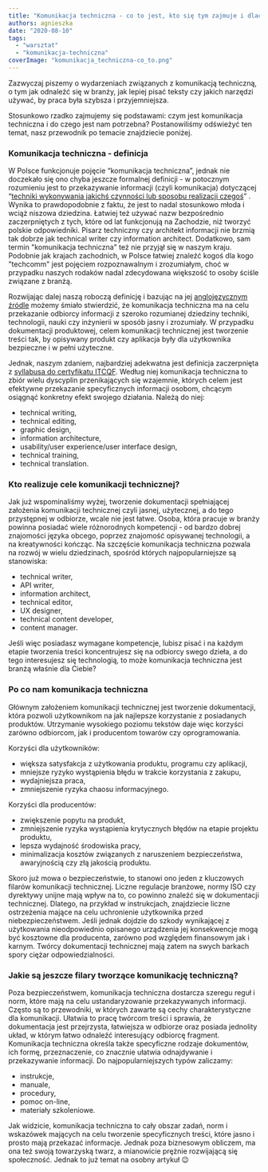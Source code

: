 ```yaml
---
title: "Komunikacja techniczna - co to jest, kto się tym zajmuje i dlaczego?"
authors: agnieszka
date: "2020-08-10"
tags:
  - "warsztat"
  - "komunikacja-techniczna"
coverImage: "komunikacja_techniczna-co_to.png"
---
```


Zazwyczaj piszemy o wydarzeniach związanych z komunikacją techniczną, o tym jak
odnaleźć się w branży, jak lepiej pisać teksty czy jakich narzędzi używać, by
praca była szybsza i przyjemniejsza.

<!--truncate-->

Stosunkowo rzadko zajmujemy się podstawami: czym jest komunikacja techniczna i
do czego jest nam potrzebna? Postanowiliśmy odświeżyć ten temat, nasz przewodnik
po temacie znajdziecie poniżej.

### Komunikacja techniczna - definicja

W Polsce funkcjonuje pojęcie “komunikacja techniczna”, jednak nie doczekało się
ono chyba jeszcze formalnej definicji - w potocznym rozumieniu jest to
przekazywanie informacji (czyli komunikacja) dotyczącej
“[techniki wykonywania jakichś czynności lub sposobu realizacji czegoś](https://sjp.pwn.pl/slowniki/techniczny.html)”
. Wynika to prawdopodobnie z faktu, że jest to nadal stosunkowo młoda i wciąż
niszowa dziedzina. Łatwiej też używać nazw bezpośrednio zaczerpniętych z tych,
które od lat funkcjonują na Zachodzie, niż tworzyć polskie odpowiedniki. Pisarz
techniczny czy architekt informacji nie brzmią tak dobrze jak technical writer
czy information architect. Dodatkowo, sam termin "komunikacja techniczna" też
nie przyjął się w naszym kraju. Podobnie jak krajach zachodnich, w Polsce
łatwiej znaleźć kogoś dla kogo "techcomm" jest pojęciem rozpoznawalnym i
zrozumiałym, choć w przypadku naszych rodaków nadal zdecydowana większość to
osoby ściśle związane z branżą.

Rozwijając dalej naszą roboczą definicję i bazując na jej
[anglojęzycznym źródle](https://en.wikipedia.org/wiki/Technical_communication)
możemy śmiało stwierdzić, że komunikacja techniczna ma na celu przekazanie
odbiorcy informacji z szeroko rozumianej dziedziny techniki, technologii, nauki
czy inżynierii w sposób jasny i zrozumiały. W przypadku dokumentacji
produktowej, celem komunikacji technicznej jest tworzenie treści tak, by
opisywany produkt czy aplikacja były dla użytkownika bezpieczne i w pełni
użyteczne.

Jednak, naszym zdaniem, najbardziej adekwatna jest definicja zaczerpnięta z
[syllabusa do certyfikatu ITCQF](http://itcqf.org/wp-content/uploads/2020/06/ITCQF_Syllabus_v2_0Jun2020.pdf).
Według niej komunikacja techniczna to zbiór wielu dyscyplin przenikających się
wzajemnie, których celem jest efektywne przekazanie specyficznych informacji
osobom, chcącym osiągnąć konkretny efekt swojego działania. Należą do niej:

- technical writing,
- technical editing,
- graphic design,
- information architecture,
- usability/user experience/user interface design,
- technical training,
- technical translation.

### Kto realizuje cele komunikacji technicznej?

Jak już wspominaliśmy wyżej, tworzenie dokumentacji spełniającej założenia
komunikacji technicznej czyli jasnej, użytecznej, a do tego przystępnej w
odbiorze, wcale nie jest łatwe. Osoba, która pracuje w branży powinna posiadać
wiele różnorodnych kompetencji - od bardzo dobrej znajomości języka obcego,
poprzez znajomość opisywanej technologii, a na kreatywności kończąc. Na
szczęście komunikacja techniczna pozwala na rozwój w wielu dziedzinach, spośród
których najpopularniejsze są stanowiska:

- technical writer,
- API writer,
- information architect,
- technical editor,
- UX designer,
- technical content developer,
- content manager.

Jeśli więc posiadasz wymagane kompetencje, lubisz pisać i na każdym etapie
tworzenia treści koncentrujesz się na odbiorcy swego dzieła, a do tego
interesujesz się technologią, to może komunikacja techniczna jest branżą właśnie
dla Ciebie?

### Po co nam komunikacja techniczna

Głównym założeniem komunikacji technicznej jest tworzenie dokumentacji, która
pozwoli użytkownikom na jak najlepsze korzystanie z posiadanych produktów.
Utrzymanie wysokiego poziomu tekstów daje więc korzyści zarówno odbiorcom, jak i
producentom towarów czy oprogramowania.

Korzyści dla użytkowników:

- większa satysfakcja z użytkowania produktu, programu czy aplikacji,
- mniejsze ryzyko wystąpienia błędu w trakcie korzystania z zakupu,
- wydajniejsza praca,
- zmniejszenie ryzyka chaosu informacyjnego.

Korzyści dla producentów:

- zwiększenie popytu na produkt,
- zmniejszenie ryzyka wystąpienia krytycznych błędów na etapie projektu
  produktu,
- lepsza wydajność środowiska pracy,
- minimalizacja kosztów związanych z naruszeniem bezpieczeństwa, awaryjnością
  czy złą jakością produktu.

Skoro już mowa o bezpieczeństwie, to stanowi ono jeden z kluczowych filarów
komunikacji technicznej. Liczne regulacje branżowe, normy ISO czy dyrektywy
unijne mają wpływ na to, co powinno znaleźć się w dokumentacji technicznej.
Dlatego, na przykład w instrukcjach, znajdziecie liczne ostrzeżenia mające na
celu uchronienie użytkownika przed niebezpieczeństwem. Jeśli jednak dojdzie do
szkody wynikającej z użytkowania nieodpowiednio opisanego urządzenia jej
konsekwencje mogą być kosztowne dla producenta, zarówno pod względem finansowym
jak i karnym. Twórcy dokumentacji technicznej mają zatem na swych barkach spory
ciężar odpowiedzialności.

### Jakie są jeszcze filary tworzące komunikację techniczną?

Poza bezpieczeństwem, komunikacja techniczna dostarcza szeregu reguł i norm,
które mają na celu ustandaryzowanie przekazywanych informacji. Często są to
przewodniki, w których zawarte są cechy charakterystyczne dla komunikacji.
Ułatwia to pracę twórcom treści i sprawia, że dokumentacja jest przejrzysta,
łatwiejsza w odbiorze oraz posiada jednolity układ, w którym łatwo odnaleźć
interesujący odbiorcę fragment. Komunikacja techniczna określa także specyficzne
rodzaje dokumentów, ich formę, przeznaczenie, co znacznie ułatwia odnajdywanie i
przekazywanie informacji. Do najpopularniejszych typów zaliczamy:

- instrukcje,
- manuale,
- procedury,
- pomoc on-line,
- materiały szkoleniowe.

Jak widzicie, komunikacja techniczna to cały obszar zadań, norm i wskazówek
mających na celu tworzenie specyficznych treści, które jasno i prosto mają
przekazać informacje. Jednak poza biznesowym obliczem, ma ona też swoją
towarzyską twarz, a mianowicie prężnie rozwijającą się społeczność. Jednak to
już temat na osobny artykuł 😉
